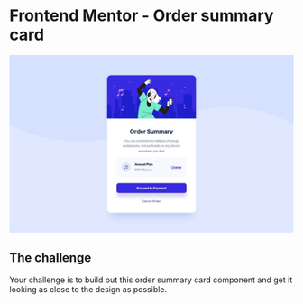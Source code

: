 # Frontend Mentor - Order summary card

![Design preview for the Order summary card coding challenge](/desktop-design.jpg)

## The challenge

Your challenge is to build out this order summary card component and get it looking as close to the design as possible.

